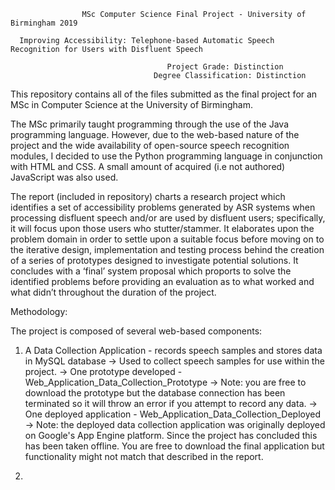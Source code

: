                     MSc Computer Science Final Project - University of Birmingham 2019

      Improving Accessibility: Telephone-based Automatic Speech Recognition for Users with Disfluent Speech
                                      
                                       Project Grade: Distinction
                                    Degree Classification: Distinction


This repository contains all of the files submitted as the final project for an MSc in Computer Science at the University of Birmingham.

The MSc primarily taught programming through the use of the Java programming language. However, due to the web-based nature of the project and the wide availability of open-source speech recognition modules, I decided to use the Python programming language in conjunction with HTML and CSS. A small amount of acquired (i.e not authored) JavaScript was also used.

The report (included in repository) charts a research project which identifies a set of accessibility problems generated by ASR systems when processing disfluent speech and/or are used by disfluent users; specifically, it will focus upon those users who stutter/stammer. It elaborates upon the problem domain in order to settle upon a suitable focus before moving on to the iterative design, implementation and testing process behind the creation of a series of prototypes designed to investigate potential solutions. It concludes with a ‘final’ system proposal which proports to solve the identified problems before providing an evaluation as to what worked and what didn’t throughout the duration of the project.

Methodology:



The project is composed of several web-based components:

  1) A Data Collection Application - records speech samples and stores data in MySQL database
        -> Used to collect speech samples for use within the project.
        -> One prototype developed - Web_Application_Data_Collection_Prototype
              ->  Note: you are free to download the prototype but the database connection has been terminated so it will                             throw an error if you attempt to record any data.
        -> One deployed application - Web_Application_Data_Collection_Deployed
              -> Note: the deployed data collection application was originally deployed on Google's App Engine platform. Since                        the project has concluded this has been taken offline. You are free to download the final application                          but functionality might not match that described in the report.
  
 
  
  2) 
